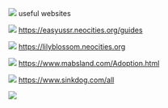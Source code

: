 ![](https://files.catbox.moe/cfthhx.gif)
useful websites
⠀

![](https://files.catbox.moe/mpwf2w.gif) https://easyussr.neocities.org/guides

![](https://files.catbox.moe/mpwf2w.gif) https://lilyblossom.neocities.org

![](https://files.catbox.moe/mpwf2w.gif) https://www.mabsland.com/Adoption.html

![](https://files.catbox.moe/mpwf2w.gif) https://www.sinkdog.com/all


![](https://files.catbox.moe/5oxh61.gif)
